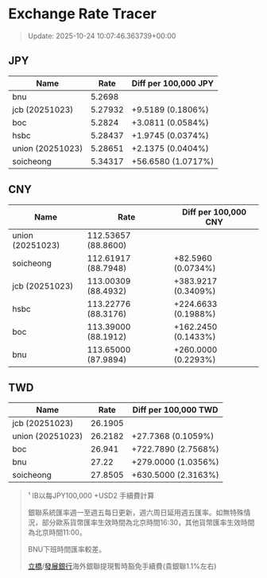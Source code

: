 # Exchange Rate Tracer

> Update: 2025-10-24 10:07:46.363739+00:00

## JPY

| Name             |    Rate | Diff per 100,000 JPY   |
|------------------|---------|------------------------|
| bnu              | 5.2698  |                        |
| jcb (20251023)   | 5.27932 | +9.5189 (0.1806%)      |
| boc              | 5.2824  | +3.0811 (0.0584%)      |
| hsbc             | 5.28437 | +1.9745 (0.0374%)      |
| union (20251023) | 5.28651 | +2.1375 (0.0404%)      |
| soicheong        | 5.34317 | +56.6580 (1.0717%)     |

## CNY

| Name             | Rate                | Diff per 100,000 CNY   |
|------------------|---------------------|------------------------|
| union (20251023) | 112.53657	(88.8600) |                        |
| soicheong        | 112.61917	(88.7948) | +82.5960 (0.0734%)     |
| jcb (20251023)   | 113.00309	(88.4932) | +383.9217 (0.3409%)    |
| hsbc             | 113.22776	(88.3176) | +224.6633 (0.1988%)    |
| boc              | 113.39000	(88.1912) | +162.2450 (0.1433%)    |
| bnu              | 113.65000	(87.9894) | +260.0000 (0.2293%)    |

## TWD

| Name             |    Rate | Diff per 100,000 TWD   |
|------------------|---------|------------------------|
| jcb (20251023)   | 26.1905 |                        |
| union (20251023) | 26.2182 | +27.7368 (0.1059%)     |
| boc              | 26.941  | +722.7890 (2.7568%)    |
| bnu              | 27.22   | +279.0000 (1.0356%)    |
| soicheong        | 27.8505 | +630.5000 (2.3163%)    |


> ¹ IB以每JPY100,000 +USD2 手續費計算
>
> 銀聯系統匯率週一至週五每日更新，週六周日延用週五匯率。如無特殊情況，部分歐系貨幣匯率生效時間為北京時間16:30，其他貨幣匯率生效時間為北京時間11:00。
>
> BNU下班時間匯率較差。
>
> [立橋](https://www.wlbank.com.mo/uploads/ueditor/file/20181211/1544536513900230.pdf)/[發展銀行](https://www.mdb.com.mo/Service_Charges_20230728.pdf)海外銀聯提現暫時豁免手續費(貴銀聯1.1%左右)

